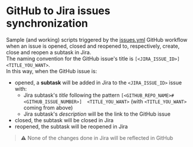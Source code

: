 # GitHub to Jira issues synchronization

Sample (and working) scripts triggered by the [issues.yml](../.github/workflows/issues.yml) GitHub workflow when an issue is opened, closed and reopened to, respectively, create, close and reopen a subtask in Jira.  
The naming convention for the GitHub issue's title is `[<JIRA_ISSUE_ID>] <TITLE_YOU_WANT>`.  
In this way, when the GitHub issue is:
- opened, a **subtask** will be added in Jira to the `<JIRA_ISSUE_ID>` issue with:
    - Jira subtask's *title* following the pattern `[<GITHUB_REPO_NAME>#<GITHUB_ISSUE_NUMBER>]  <TITLE_YOU_WANT>` (with `<TITLE_YOU_WANT>` coming from above)
    - Jira subtask's *description* will be the link to the GitHub issue
- closed, the subtask will be closed in Jira 
- reopened, the subtask will be reopened in Jira 

> :warning: None of the changes done in Jira will be reflected in GitHub
